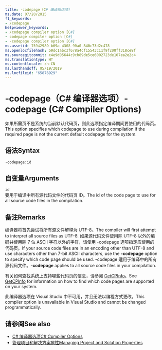 ```yaml
---
title: -codepage（C# 编译器选项）
ms.date: 07/20/2015
f1_keywords:
- /codepage
helpviewer_keywords:
- /codepage compiler option [C#]
- codepage compiler option [C#]
- -codepage compiler option [C#]
ms.assetid: 75942989-b69a-4308-90a0-840c73d2c478
ms.openlocfilehash: 59dc1abc3f678a4cf15543c11f9f200ff318ce8f
ms.sourcegitcommit: c4e9d05644c9cb89de5ce6002723de107ea2e2c4
ms.translationtype: HT
ms.contentlocale: zh-CN
ms.lasthandoff: 05/19/2019
ms.locfileid: "65876929"
---
```

# <a name="-codepage-c-compiler-options"></a><span data-ttu-id="41f1e-102">-codepage（C# 编译器选项）</span><span class="sxs-lookup"><span data-stu-id="41f1e-102">-codepage (C# Compiler Options)</span></span>
<span data-ttu-id="41f1e-103">如果所需页不是系统的当前默认代码页，则此选项指定编译期间要使用的代码页。</span><span class="sxs-lookup"><span data-stu-id="41f1e-103">This option specifies which codepage to use during compilation if the required page is not the current default codepage for the system.</span></span>  
  
## <a name="syntax"></a><span data-ttu-id="41f1e-104">语法</span><span class="sxs-lookup"><span data-stu-id="41f1e-104">Syntax</span></span>  
  
```console  
-codepage:id  
```  
  
## <a name="arguments"></a><span data-ttu-id="41f1e-105">自变量</span><span class="sxs-lookup"><span data-stu-id="41f1e-105">Arguments</span></span>  
 `id`  
 <span data-ttu-id="41f1e-106">要用于编译中所有源代码文件的代码页 ID。</span><span class="sxs-lookup"><span data-stu-id="41f1e-106">The id of the code page to use for all source code files in the compilation.</span></span>  
  
## <a name="remarks"></a><span data-ttu-id="41f1e-107">备注</span><span class="sxs-lookup"><span data-stu-id="41f1e-107">Remarks</span></span>  
 <span data-ttu-id="41f1e-108">编译器将首先尝试将所有源文件解释为 UTF-8。</span><span class="sxs-lookup"><span data-stu-id="41f1e-108">The compiler will first attempt to interpret all source files as UTF-8.</span></span> <span data-ttu-id="41f1e-109">如果源代码文件使用除 UTF-8 以外的编码并使用除 7 位 ASCII 字符以外的字符，请使用 -codepage 选项指定应使用的代码页。</span><span class="sxs-lookup"><span data-stu-id="41f1e-109">If your source code files are in an encoding other than UTF-8 and use characters other than 7-bit ASCII characters, use the **-codepage** option to specify which code page should be used.</span></span> <span data-ttu-id="41f1e-110">-codepage 适用于编译中的所有源代码文件。</span><span class="sxs-lookup"><span data-stu-id="41f1e-110">**-codepage** applies to all source code files in your compilation.</span></span>  
    
 <span data-ttu-id="41f1e-111">有关如何查找系统上支持哪些代码页的信息，请参阅 [GetCPInfo](/windows/desktop/api/winnls/nf-winnls-getcpinfo)。</span><span class="sxs-lookup"><span data-stu-id="41f1e-111">See [GetCPInfo](/windows/desktop/api/winnls/nf-winnls-getcpinfo) for information on how to find which code pages are supported on your system.</span></span>  
  
 <span data-ttu-id="41f1e-112">此编译器选项在 Visual Studio 中不可用，并且无法以编程方式更改。</span><span class="sxs-lookup"><span data-stu-id="41f1e-112">This compiler option is unavailable in Visual Studio and cannot be changed programmatically.</span></span>  
  
## <a name="see-also"></a><span data-ttu-id="41f1e-113">请参阅</span><span class="sxs-lookup"><span data-stu-id="41f1e-113">See also</span></span>

- [<span data-ttu-id="41f1e-114">C# 编译器选项</span><span class="sxs-lookup"><span data-stu-id="41f1e-114">C# Compiler Options</span></span>](../../../csharp/language-reference/compiler-options/index.md)
- [<span data-ttu-id="41f1e-115">管理项目和解决方案属性</span><span class="sxs-lookup"><span data-stu-id="41f1e-115">Managing Project and Solution Properties</span></span>](/visualstudio/ide/managing-project-and-solution-properties)
